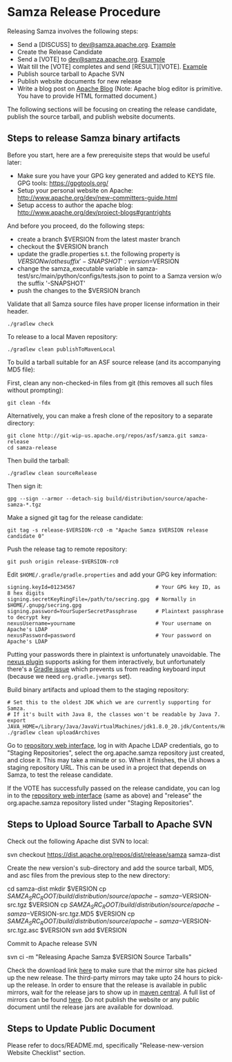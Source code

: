 # Samza Release Procedure

Releasing Samza involves the following steps:

* Send a [DISCUSS] to dev@samza.apache.org. [Example](http://mail-archives.apache.org/mod_mbox/samza-dev/201503.mbox/%3CCABYbY7dsYAQo4_6qBvmUSOF37%2BUfsHRQ3dKOJV1qHJUTetKdAA%40mail.gmail.com%3E)
* Create the Release Candidate
* Send a [VOTE] to dev@samza.apache.org. [Example](http://mail-archives.apache.org/mod_mbox/samza-dev/201503.mbox/%3CCAOErhNQsehZ8iEXsP5saKgr9qjD%3DART7-2OCWJcCbXJko9FV4A%40mail.gmail.com%3E)
* Wait till the [VOTE] completes and send [RESULT][VOTE]. [Example](http://mail-archives.apache.org/mod_mbox/samza-dev/201412.mbox/%3CCADiKvVuAkgiR7-0VBYccez96xtfV6edavdy7xc%3Drg9GCftaEsg%40mail.gmail.com%3E)
* Publish source tarball to Apache SVN
* Publish website documents for new release
* Write a blog post on [Apache Blog](https://blogs.apache.org/samza/) (Note: Apache blog editor is primitive. You have to provide HTML formatted document.)

The following sections will be focusing on creating the release candidate, publish the source tarball, and publish website documents.

## Steps to release Samza binary artifacts

Before you start, here are a few prerequisite steps that would be useful later:

   * Make sure you have your GPG key generated and added to KEYS file. GPG tools: https://gpgtools.org/
   * Setup your personal website on Apache: http://www.apache.org/dev/new-committers-guide.html
   * Setup access to author the apache blog: http://www.apache.org/dev/project-blogs#grantrights

And before you proceed, do the following steps:

   * create a branch $VERSION from the latest master branch
   * checkout the $VERSION branch
   * update the gradle.properties s.t. the following property is $VERSION w/o the suffix '-SNAPSHOT':
      version=$VERSION
   * change the samza_executable variable in samza-test/src/main/python/configs/tests.json to point to a Samza version w/o the suffix '-SNAPSHOT'
   * push the changes to the $VERSION branch

Validate that all Samza source files have proper license information in their header.

    ./gradlew check

To release to a local Maven repository:

    ./gradlew clean publishToMavenLocal

To build a tarball suitable for an ASF source release (and its accompanying MD5 file):

First, clean any non-checked-in files from git (this removes all such files without prompting):

    git clean -fdx

Alternatively, you can make a fresh clone of the repository to a separate directory:

    git clone http://git-wip-us.apache.org/repos/asf/samza.git samza-release
    cd samza-release

Then build the tarball:

    ./gradlew clean sourceRelease

Then sign it:

    gpg --sign --armor --detach-sig build/distribution/source/apache-samza-*.tgz

Make a signed git tag for the release candidate:

    git tag -s release-$VERSION-rc0 -m "Apache Samza $VERSION release candidate 0"

Push the release tag to remote repository:

    git push origin release-$VERSION-rc0

Edit `$HOME/.gradle/gradle.properties` and add your GPG key information:

    signing.keyId=01234567                          # Your GPG key ID, as 8 hex digits
    signing.secretKeyRingFile=/path/to/secring.gpg  # Normally in $HOME/.gnupg/secring.gpg
    signing.password=YourSuperSecretPassphrase      # Plaintext passphrase to decrypt key
    nexusUsername=yourname                          # Your username on Apache's LDAP
    nexusPassword=password                          # Your password on Apache's LDAP

Putting your passwords there in plaintext is unfortunately unavoidable. The
[nexus plugin](https://github.com/bmuschko/gradle-nexus-plugin) supports asking
for them interactively, but unfortunately there's a
[Gradle issue](http://issues.gradle.org/browse/GRADLE-2357) which prevents us
from reading keyboard input (because we need `org.gradle.jvmargs` set).

Build binary artifacts and upload them to the staging repository:

    # Set this to the oldest JDK which we are currently supporting for Samza.
    # If it's built with Java 8, the classes won't be readable by Java 7.
    export JAVA_HOME=/Library/Java/JavaVirtualMachines/jdk1.8.0_20.jdk/Contents/Home
    ./gradlew clean uploadArchives

Go to [repository web interface](https://repository.apache.org/), log in with
Apache LDAP credentials, go to "Staging Repositories", select the org.apache.samza
repository just created, and close it. This may take a minute or so. When it
finishes, the UI shows a staging repository URL. This can be used in a project
that depends on Samza, to test the release candidate.

If the VOTE has successfully passed on the release candidate, you can log in to the 
[repository web interface](https://repository.apache.org) (same as above) and "release" 
the org.apache.samza repository listed under "Staging Repositories".

## Steps to Upload Source Tarball to Apache SVN

Check out the following Apache dist SVN to local:

   svn checkout https://dist.apache.org/repos/dist/release/samza samza-dist

Create the new version's sub-directory and add the source tarball, MD5, and asc files from the 
previous step to the new directory:

   cd samza-dist
   mkdir $VERSION
   cp ${SAMZA_SRC_ROOT}/build/distribution/source/apache-samza-$VERSION-src.tgz $VERSION
   cp ${SAMZA_SRC_ROOT}/build/distribution/source/apache-samza-$VERSION-src.tgz.MD5 $VERSION
   cp ${SAMZA_SRC_ROOT}/build/distribution/source/apache-samza-$VERSION-src.tgz.asc $VERSION
   svn add $VERSION

Commit to Apache release SVN

   svn ci -m "Releasing Apache Samza $VERSION Source Tarballs"

Check the download link [here](http://www-us.apache.org/dist/samza/) to make sure that the mirror
site has picked up the new release. The third-party mirrors may take upto 24 hours to pick-up the release. 
In order to ensure that the release is available in public mirrors, wait for the release jars 
to show up in [maven central](http://search.maven.org/#search%7Cga%7C1%7Csamza). A full list of mirrors can be found [here](http://www.apache.org/dyn/closer.cgi).
Do not publish the website or any public document until the release jars are available for download.

## Steps to Update Public Document

Please refer to docs/README.md, specifically "Release-new-version Website Checklist" section. 
